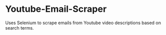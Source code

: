 # Youtube-Email-Scraper
Uses Selenium to scrape emails from Youtube video descriptions based on search terms.
